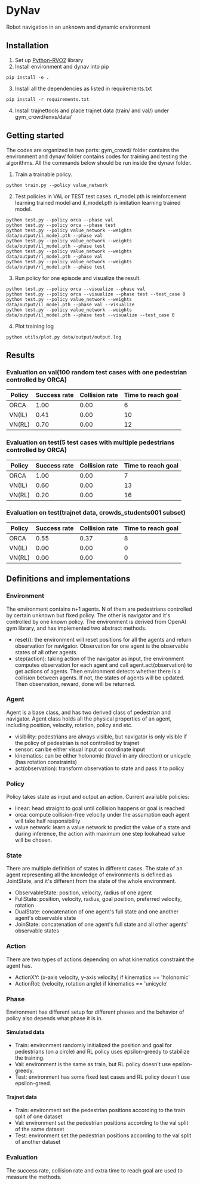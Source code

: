 # DyNav
Robot navigation in an unknown and dynamic environment


## Installation
1. Set up [Python-RVO2](https://github.com/sybrenstuvel/Python-RVO2) library
2. Install environment and dynav into pip
```
pip install -e .
```
3. Install all the dependencies as listed in requirements.txt
```
pip install -r requirements.txt
```
4. Install trajnettools and place trajnet data (train/ and val/) under gym_crowd/envs/data/

## Getting started
The codes are organized in two parts: gym_crowd/ folder contains the environment and
dynav/ folder contains codes for training and testing the algorithms. All the commands 
below should be run inside the dynav/ folder.


1. Train a trainable policy.
```
python train.py --policy value_network
```
2. Test policies in VAL or TEST test cases. rl_model.pth is reinforcement learning trained model and il_model.pth
is imitation learning trained model.
```
python test.py --policy orca --phase val
python test.py --policy orca --phase test
python test.py --policy value_network --weights data/output/il_model.pth --phase val
python test.py --policy value_network --weights data/output/il_model.pth --phase test
python test.py --policy value_network --weights data/output/rl_model.pth --phase val
python test.py --policy value_network --weights data/output/rl_model.pth --phase test
```
3. Run policy for one episode and visualize the result.
```
python test.py --policy orca --visualize --phase val
python test.py --policy orca --visualize --phase test --test_case 0
python test.py --policy value_network --weights data/output/il_model.pth --phase val --visualize
python test.py --policy value_network --weights data/output/il_model.pth --phase test --visualize --test_case 0
```
4. Plot training log
```
python utils/plot.py data/output/output.log
```

## Results
### Evaluation on val(100 random test cases with one pedestrian controlled by ORCA) 
| Policy        | Success rate  | Collision rate  | Time to reach goal |
| ------------- |----   | ----- |----   |
| ORCA          | 1.00  | 0.00  | 6     |
| VN(IL)        | 0.41  | 0.00  | 10    |
| VN(RL)        | 0.70  | 0.00  | 12     |

### Evaluation on test(5 test cases with multiple pedestrians controlled by ORCA)
| Policy        | Success rate  | Collision rate  | Time to reach goal |
| ------------- |----   | ----- |----   |
| ORCA          | 1.00  | 0.00  | 7     |
| VN(IL)        | 0.60  | 0.00  | 13    |
| VN(RL)        | 0.20  | 0.00  | 16    |


### Evaluation on test(trajnet data, crowds_students001 subset)
| Policy        | Success rate  | Collision rate  | Time to reach goal |
| ------------- |----   | ----- |----   |
| ORCA          | 0.55  | 0.37  | 8     |
| VN(IL)        | 0.00  | 0.00  | 0     |
| VN(RL)        | 0.00  | 0.00  | 0     |

## Definitions and implementations
### Environment
The environment contains n+1 agents. N of them are pedestrians controlled by certain unknown
but fixed policy. The other is navigator and it's controlled by one known policy.
The environment is derived from OpenAI gym library, and has implemented two abstract methods.
* reset(): the environment will reset positions for all the agents and return observation 
for navigator. Observation for one agent is the observable states of all other agents.
* step(action): taking action of the navigator as input, the environment computes observation
for each agent and call agent.act(observation) to get actions of agents. Then environment detects
whether there is a collision between agents. If not, the states of agents will be updated. Then 
observation, reward, done will be returned.


### Agent
Agent is a base class, and has two derived class of pedestrian and navigator. Agent class holds
all the physical properties of an agent, including position, velocity, rotation, policy and etc.
* visibility: pedestrians are always visible, but navigator is only visible if the policy of 
pedestrian is not controlled by trajnet
* sensor: can be either visual input or coordinate input
* kinematics: can be either holonomic (travel in any direction) or unicycle (has rotation constraints)
* act(observation): transform observation to state and pass it to policy

### Policy
Policy takes state as input and output an action. Current available policies:
* linear: head straight to goal until collision happens or goal is reached
* orca: compute collision-free velocity under the assumption each agent will take half responsibility
* value network: learn a value network to predict the value of a state and during inference,
the action with maximum one step lookahead value will be chosen.

### State
There are multiple definition of states in different cases. The state of an agent representing all
the knowledge of environments is defined as JointState, and it's different from the state of the whole environment.
* ObservableState: position, velocity, radius of one agent
* FullState: position, velocity, radius, goal position, preferred velocity, rotation
* DualState: concatenation of one agent's full state and one another agent's observable state
* JoinState: concatenation of one agent's full state and all other agents' observable states 

### Action
There are two types of actions depending on what kinematics constraint the agent has.
* ActionXY: (x-axis velocity, y-axis velocity) if kinematics == 'holonomic'
* ActionRot: (velocity, rotation angle) if kinematics == 'unicycle'

### Phase
Environment has different setup for different phases and the behavior of policy also 
depends what phase it is in.
#### Simulated data
* Train: environment randomly initialized the position and goal for pedestrians (on a circle) and RL policy
uses epsilon-greedy to stabilize the training.
* Val: environment is the same as train, but RL policy doesn't use epsilon-greedy.
* Test: environment has some fixed test cases and RL policy doesn't use epsilon-greed. 
#### Trajnet data
* Train: environment set the pedestrian positions according to the train split of one dataset
* Val: environment set the pedestrian positions according to the val split of the same dataset
* Test: environment set the pedestrian positions according to the val split of another dataset

### Evaluation
The success rate, collision rate and extra time to reach goal are used to measure
the methods.
